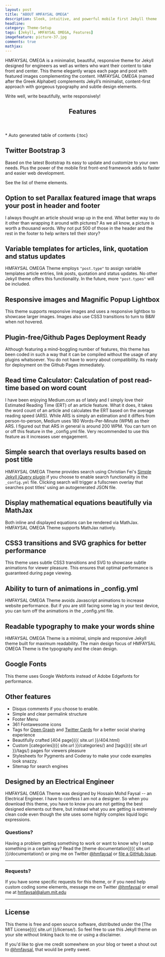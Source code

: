 ```yaml
---
layout: post
title: "ABOUT HMFAYSAL OMEGA"
description: Sleek, intuitive, and powerful mobile first Jekyll theme
headline:
category: Theme-Setup
tags: [Jekyll, HMFAYSAL OMEGA, Features]
imagefeature: picture-37.jpg
comments: true
mathjax:
---
```


HMFAYSAL OMEGA is a minimalist, beautiful, responsive theme for Jekyll designed for engineers as well as writers who want their content to take front and center. This theme elegantly wraps each page and post with featured images complementing the content. HMFAYSAL OMEGA (named after the Greek Alphabet) complements Jekyll’s minimalist, content-first approach with gorgeous typography and subtle design elements.

Write well, write beautifully, write responsively!

<section id="table-of-contents" class="toc">
  <header>
    <h1>Features</h1>
  </header>
<div id="drawer" markdown="1">
*  Auto generated table of contents
{:toc}
</div>
</section><!-- /#table-of-contents -->

## Twitter Bootstrap 3

Based on the latest Bootstrap its easy to update and customize to your own needs. Plus the power of the mobile first front-end framework adds to faster and easier web development.

See the list of theme elements.

## Option to set Parallax featured image that wraps your post in header and footer

I always thought an article should wrap up in the end. What better way to do it other than wrapping it around with pictures? As we all know, a picture is worth a thousand words. Why not put 500 of those in the header and the rest in the footer to help writers tell their story?

## Variable templates for articles, link, quotation and status updates

HMFAYSAL OMEGA Theme employs `"post.type"` to assign variable templates article entries, link posts, quotation and status updates. No other Jekyll theme offers this functionality. In the future, more `"post.types"` will be included.

## Responsive images and Magnific Popup Lightbox

This theme supports responsive images and uses a responsive lightbox to showcase larger images. Images also use CSS3 transitions to turn to B&W when not hovered.

## Plugin-free/Github Pages Deployment Ready

Although featuring a mind-boggling number of features, this theme has been coded in such a way that it can be compiled without the usage of any plugins whatsoever. You do not have to worry about compatibility. Its ready for deployment on the Github Pages immediately.

## Read time Calculator: Calculation of post read-time based on word count

I have been enjoying Medium.com as of lately and I simply love their Estimated Reading Time (ERT) of an article feature. What it does, it takes the word count of an article and calculates the ERT based on the average reading speed (ARS). While ARS is simply an estimation and it differs from person-to-person, Medium uses 180 Words-Per-Minute (WPM) as their ARS. I figured out that ARS in general is around 200 WPM. You can turn on or off this feature in the \_config.yml file. Very recommended to use this feature as it increases user engagement.

## Simple search that overlays results based on post title

HMFAYSAL OMEGA Theme provides search using Christian Fei's [Simple Jekyll jQuery plugin](https://github.com/christian-fei/Simple-Jekyll-Search) if you choose to enable search functionality in the `_config.yml` file. Clicking search will trigger a fullscreen overlay that searches post titles' using an autogenerated JSON file.

## Display mathematical equations beautifully via MathJax

Both inline and displayed equations can be rendered via MathJax. HMFAYSAL OMEGA Theme supports MathJax natively.

## CSS3 transitions and SVG graphics for better performance

This theme uses subtle CSS3 transitions and SVG to showcase subtle animations for viewer pleasure. This ensures that optimal performance is guaranteed during page viewing.

## Ability to turn of animations in \_config.yml

HMFAYSAL OMEGA Theme avoids Javascript animations to increase website performance. But if you are still facing some lag in your test device, you can turn off the animations in the \_config.yml file.

## Readable typography to make your words shine

HMFAYSAL OMEGA Theme is a minimal, simple and responsive Jekyll theme built for maximum readability. The main design focus of HMFAYSAL OMEGA Theme is the typography and the clean design.

## Google Fonts

This theme uses Google Webfonts instead of Adobe Edgefonts for performance.

## Other features

- Disqus comments if you choose to enable.
- Simple and clear permalink structure
- Footer Menu
- 361 Fontawesome icons
- Tags for [Open Graph](https://developers.facebook.com/docs/opengraph/) and [Twitter Cards](https://dev.twitter.com/docs/cards) for a better social sharing experience
- Beautifully crafted [404 page]({{ site.url }}/404.html)
- Custom [categories]({{ site.url }}/categories/) and [tags]({{ site.url }}/tags/) pages for viewers pleasure
- Stylesheets for Pygments and Coderay to make your code examples look snazzy.
- Sitemap for search engines

## Designed by an Electrical Engineer

HMFAYSAL OMEGA Theme was designed by Hossain Mohd Faysal -- an Electrical Engineer. I have to confess I am not a designer. So when you download this theme, you have to know you are not getting the best designed elements out there, but instead what you are getting is extremely clean code even though the site uses some highly complex liquid logic expressions.

### Questions?

Having a problem getting something to work or want to know why I setup something in a certain way? Read the [theme documentation]({{ site.url }}/documentation/) or ping me on Twitter [@hmfaysal](http://twitter.com/hmfaysal) or [file a GitHub Issue](https://github.com/hmfaysal/hmfaysal-omega-theme/issues/new).

---

### Requests?

If you have some specific requests for this theme, or if you need help custom coding some elements, message me on Twitter [@hmfaysal](http://twitter.com/hmfaysal) or email me at [hmfaysal@alum.mit.edu](mailto:hmfaysal@alum.mit.edu)

---

## License

This theme is free and open source software, distributed under the [The MIT License]({{ site.url }}/license/). So feel free to use this Jekyll theme on your site without linking back to me or using a disclaimer.

If you'd like to give me credit somewhere on your blog or tweet a shout out to [@hmfaysal](https://twitter.com/hmfaysal), that would be pretty sweet.
